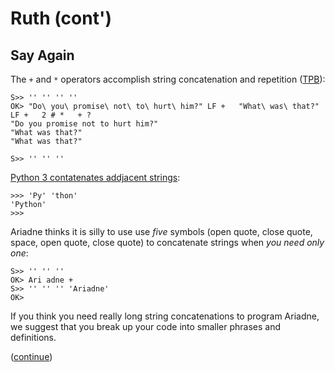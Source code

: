 # Ruth (cont')

## Say Again

The `+` and `*` operators accomplish string concatenation and repetition ([TPB]()):

    S>> '' '' '' ''
    OK> "Do\ you\ promise\ not\ to\ hurt\ him?" LF +   "What\ was\ that?" LF +   2 # *   + ?
    "Do you promise not to hurt him?"
    "What was that?"
    "What was that?"
    
    S>> '' '' ''
  
[Python 3 contatenates addjacent strings](https://docs.python.org/3/tutorial/introduction.html#strings):

    >>> 'Py' 'thon'
    'Python'
    >>>
  
Ariadne thinks it is silly to use use _five_ symbols (open quote, close quote, space, open quote, close quote) to concatenate strings when _you need only one_:

    S>> '' '' ''
    OK> Ari adne +
    S>> '' '' '' 'Ariadne'
    OK>
  
If you think you need really long string concatenations to program Ariadne,
we suggest that you break up your code into smaller phrases and definitions.

([continue](./body9.md))
